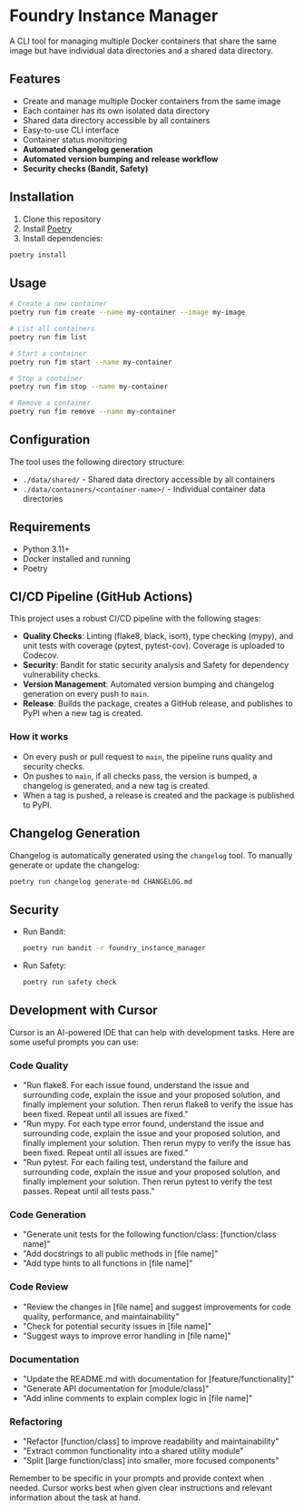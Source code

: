 # Foundry Instance Manager

A CLI tool for managing multiple Docker containers that share the same image but have individual data directories and a shared data directory.

## Features

- Create and manage multiple Docker containers from the same image
- Each container has its own isolated data directory
- Shared data directory accessible by all containers
- Easy-to-use CLI interface
- Container status monitoring
- **Automated changelog generation**
- **Automated version bumping and release workflow**
- **Security checks (Bandit, Safety)**

## Installation

1. Clone this repository
2. Install [Poetry](https://python-poetry.org/docs/#installation)
3. Install dependencies:
```bash
poetry install
```

## Usage

```bash
# Create a new container
poetry run fim create --name my-container --image my-image

# List all containers
poetry run fim list

# Start a container
poetry run fim start --name my-container

# Stop a container
poetry run fim stop --name my-container

# Remove a container
poetry run fim remove --name my-container
```

## Configuration

The tool uses the following directory structure:
- `./data/shared/` - Shared data directory accessible by all containers
- `./data/containers/<container-name>/` - Individual container data directories

## Requirements

- Python 3.11+
- Docker installed and running
- Poetry

## CI/CD Pipeline (GitHub Actions)

This project uses a robust CI/CD pipeline with the following stages:

- **Quality Checks**: Linting (flake8, black, isort), type checking (mypy), and unit tests with coverage (pytest, pytest-cov). Coverage is uploaded to Codecov.
- **Security**: Bandit for static security analysis and Safety for dependency vulnerability checks.
- **Version Management**: Automated version bumping and changelog generation on every push to `main`.
- **Release**: Builds the package, creates a GitHub release, and publishes to PyPI when a new tag is created.

### How it works
- On every push or pull request to `main`, the pipeline runs quality and security checks.
- On pushes to `main`, if all checks pass, the version is bumped, a changelog is generated, and a new tag is created.
- When a tag is pushed, a release is created and the package is published to PyPI.

## Changelog Generation

Changelog is automatically generated using the `changelog` tool. To manually generate or update the changelog:
```bash
poetry run changelog generate-md CHANGELOG.md
```

## Security

- Run Bandit:
  ```bash
  poetry run bandit -r foundry_instance_manager
  ```
- Run Safety:
  ```bash
  poetry run safety check
  ```

## Development with Cursor

Cursor is an AI-powered IDE that can help with development tasks. Here are some useful prompts you can use:

### Code Quality

- "Run flake8. For each issue found, understand the issue and surrounding code, explain the issue and your proposed solution, and finally implement your solution. Then rerun flake8 to verify the issue has been fixed. Repeat until all issues are fixed."
- "Run mypy. For each type error found, understand the issue and surrounding code, explain the issue and your proposed solution, and finally implement your solution. Then rerun mypy to verify the issue has been fixed. Repeat until all issues are fixed."
- "Run pytest. For each failing test, understand the failure and surrounding code, explain the issue and your proposed solution, and finally implement your solution. Then rerun pytest to verify the test passes. Repeat until all tests pass."

### Code Generation

- "Generate unit tests for the following function/class: [function/class name]"
- "Add docstrings to all public methods in [file name]"
- "Add type hints to all functions in [file name]"

### Code Review

- "Review the changes in [file name] and suggest improvements for code quality, performance, and maintainability"
- "Check for potential security issues in [file name]"
- "Suggest ways to improve error handling in [file name]"

### Documentation

- "Update the README.md with documentation for [feature/functionality]"
- "Generate API documentation for [module/class]"
- "Add inline comments to explain complex logic in [file name]"

### Refactoring

- "Refactor [function/class] to improve readability and maintainability"
- "Extract common functionality into a shared utility module"
- "Split [large function/class] into smaller, more focused components"

Remember to be specific in your prompts and provide context when needed. Cursor works best when given clear instructions and relevant information about the task at hand.

